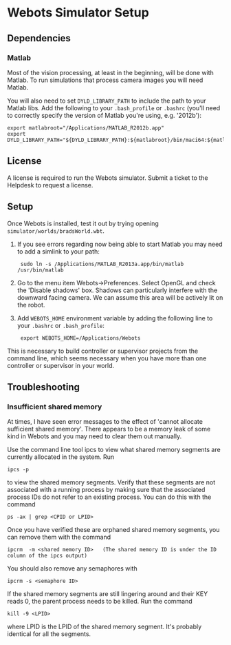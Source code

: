 # Webots Simulator Setup

## Dependencies

### Matlab

Most of the vision processing, at least in the beginning, will be done with Matlab. To run simulations that process camera images you will need Matlab. 

You will also need to set `DYLD_LIBRARY_PATH` to include the path to your Matlab libs. Add the following to your `.bash_profile` or `.bashrc` (you'll need to correctly specify the version of Matlab you're using, e.g. '2012b'):

    export matlabroot="/Applications/MATLAB_R2012b.app"
    export DYLD_LIBRARY_PATH="${DYLD_LIBRARY_PATH}:${matlabroot}/bin/maci64:${matlabroot}/sys/os/maci6

## License

A license is required to run the Webots simulator. Submit a ticket to the Helpdesk to request a license. 

## Setup

Once Webots is installed, test it out by trying opening `simulator/worlds/bradsWorld.wbt`.

1. If you see errors regarding now being able to start Matlab you may need to add a simlink to your path:

        sudo ln -s /Applications/MATLAB_R2013a.app/bin/matlab /usr/bin/matlab

1. Go to the menu item Webots->Preferences. Select OpenGL and check the 'Disable shadows' box. Shadows can particularly interfere with the downward facing camera. We can assume this area will be actively lit on the robot.

1. Add `WEBOTS_HOME` environment variable by adding the following line to your `.bashrc` or `.bash_profile`:

        export WEBOTS_HOME=/Applications/Webots

This is necessary to build controller or supervisor projects from the command line, which seems necessary when you have more than one controller or supervisor in your world.

## Troubleshooting

### Insufficient shared memory

At times, I have seen error messages to the effect of 'cannot allocate sufficient shared memory'.  There appears to be a memory leak of some kind in Webots and you may need to clear them out manually.

Use the command line tool ipcs to view what shared memory segments are currently allocated in the system. Run

    ipcs -p

to view the shared memory segments. Verify that these segments are not associated with a running process by making sure that the associated process IDs do not refer to an existing  process. You can do this with the command

    ps -ax | grep <CPID or LPID>

Once you have verified these are orphaned shared memory segments, you can remove them with the command 

    ipcrm  -m <shared memory ID>   (The shared memory ID is under the ID column of the ipcs output)


You should also remove any semaphores with

    ipcrm -s <semaphore ID>

If the shared memory segments are still lingering around and their KEY reads 0, the parent process needs to be killed. Run the command

    kill -9 <LPID>

where LPID is the LPID of the shared memory segment. It's probably identical for all the segments.

